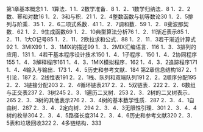 第1章基本概念1
1．1算法．1
1．2数学准备．8
1．2．1数学归纳法．8
1．2．2数、幂和对数16
1．2．3和与积．21
1．2．4整数函数与初等数论30
1．2．5排列与阶乘．35
1．2．6二项式系数．41
1．2．7调和数．59
1．2．8斐波那契数．62
1．2．9生成函数69
1．2．10典型算法分析76
1．2．11渐近表示85
1．2．11．1大O记号85
1．2．11．2欧拉求和公式．88
1．2．11．3若干渐近计算式92
1．3MIX99
1．3．1MIX的描述99
1．3．2MIX汇编语言．116
1．3．3排列的应用．131
1．4若干基本程序设计技术150
1．4．1子程序．150
1．4．2协同程序155
1．4．3解释程序161
1．4．3．1MIX模拟程序．162
1．4．3．2追踪程序171
1．4．4输入与输出．173
1．4．5历史和参考文献．184
第2章信息结构187
2．1引论．187
2．2线性表191
2．2．1栈、队列和双端队列191
2．2．2顺序分配195
2．2．3链接分配203
2．2．4循环链表217
2．2．5双链表．222
2．2．6数组与正交表237
2．3树245
2．3．1遍历二叉树．253
2．3．2树的二叉树表示．265
2．3．3树的其他表示276
2．3．4树的基本数学性质．287
2．3．4．1自由树．287
2．3．4．2定向树．294
2．3．4．3无限性引理．301
2．3．4．4树的枚举304
2．3．4．5路径长度314
2．3．4．6历史和参考文献320
2．3．5表和垃圾回收322
2．4多链结构．333